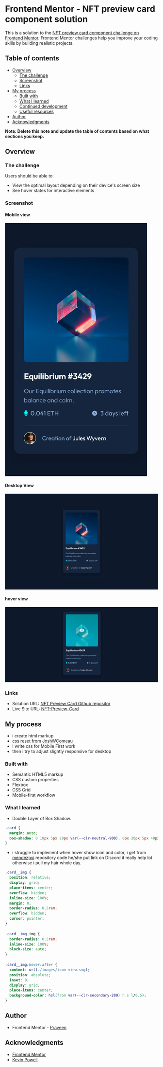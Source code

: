 # Frontend Mentor - NFT preview card component solution

This is a solution to the [NFT preview card component challenge on Frontend Mentor](https://www.frontendmentor.io/challenges/nft-preview-card-component-SbdUL_w0U). Frontend Mentor challenges help you improve your coding skills by building realistic projects.

## Table of contents

- [Overview](#overview)
  - [The challenge](#the-challenge)
  - [Screenshot](#screenshot)
  - [Links](#links)
- [My process](#my-process)
  - [Built with](#built-with)
  - [What I learned](#what-i-learned)
  - [Continued development](#continued-development)
  - [Useful resources](#useful-resources)
- [Author](#author)
- [Acknowledgments](#acknowledgments)

**Note: Delete this note and update the table of contents based on what sections you keep.**

## Overview

### The challenge

Users should be able to:

- View the optimal layout depending on their device's screen size
- See hover states for interactive elements

### Screenshot

#### Mobile view

![](./solution/Screenshot%202025-04-03%20at%2023-24-33%20Frontend%20Mentor%20NFT%20preview%20card%20component.png)

#### Desktop View

![](./solution/Screenshot%202025-04-03%20at%2023-24-57%20Frontend%20Mentor%20NFT%20preview%20card%20component.png)

#### hover view

![](./solution/Screenshot%202025-04-03%20232930.png)

### Links

- Solution URL: [NFT Preview Card Github repositor](https://github.com/Praveen-BE/NFT-Preview-Card)
- Live Site URL: [NFT-Preview-Card](https://praveen-be.github.io/NFT-Preview-Card/)

## My process

- i create html markup
- css reset from [JoshWComeau](https://www.joshwcomeau.com/css/custom-css-reset/?from=newsletter)
- I write css for Mobile First work
- then i try to adjust slightly responsive for desktop

### Built with

- Semantic HTML5 markup
- CSS custom properties
- Flexbox
- CSS Grid
- Mobile-first workflow
<!-- - [React](https://reactjs.org/) - JS library
- [Next.js](https://nextjs.org/) - React framework
- [Styled Components](https://styled-components.com/) - For styles -->

### What I learned

- Double Layer of Box Shadow.

```css
.card {
  margin: auto;
  box-shadow: 0 10px 5px 20px var(--clr-neutral-900), 0px 20px 5px 40px var(--clr-neutral-900-tranperent);
}
```

- i struggle to implement when hover show icon and color, i get from [mendezpvi](https://github.com/mendezpvi/fem-nft-preview-card-component/blob/main/css/index.css) repository code he/she put link on Discord it really help lot otherwise i pull my hair whole day.

```css
.card__img {
  position: relative;
  display: grid;
  place-items: center;
  overflow: hidden;
  inline-size: 100%;
  margin: 0;
  border-radius: 0.5rem;
  overflow: hidden;
  cursor: pointer;
}

.card__img img {
  border-radius: 0.5rem;
  inline-size: 100%;
  block-size: auto;
}

.card__img:hover:after {
  content: url(./images/icon-view.svg);
  position: absolute;
  inset: 0;
  display: grid;
  place-items: center;
  background-color: hsl(from var(--clr-secondary-200) h s l/0.5);
}
```

## Author

- Frontend Mentor - [Praveen](https://www.frontendmentor.io/profile/Praveen-BE)

## Acknowledgments

- [Frontend Mentor](https://www.frontendmentor.io)
- [Kevin Powell](https://www.youtube.com/@KevinPowell)
